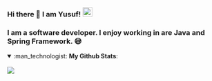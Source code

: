 ### Hi there 👋 I am Yusuf! [<img src='https://cdn.jsdelivr.net/npm/simple-icons@3.0.1/icons/linkedin.svg' alt='linkedin' height='22'>](https://www.linkedin.com/in/muhammed-yusuf-yucedag) 

### I am a software developer. I enjoy working in are Java and Spring Framework. :sweat_smile:
                                                                                                                                                 
<details open>
 <summary> :man_technologist: <b>My Github Stats</b>: </summary>
<br>
<img src = "https://github-readme-stats.vercel.app/api/top-langs/?username=yusufyucedag&hide=css,python,html&theme=tokyonight">
</details>
